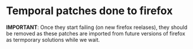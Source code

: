 # Temporal patches done to firefox

**IMPORTANT**: Once they start failing (on new firefox reelases), they should be removed as these patches are imported from future versions of firefox as termporary solutions while we wait.
